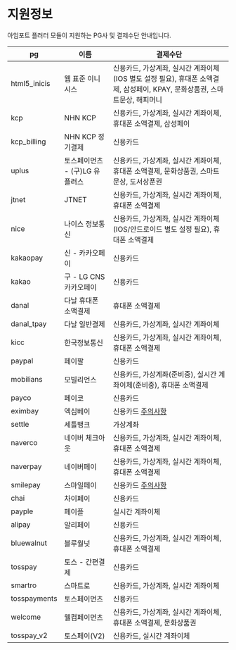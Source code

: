 # 지원정보

아임포트 플러터 모듈이 지원하는 PG사 및 결제수단 안내입니다.

| pg           | 이름                           | 결제수단                                                                                                                   |
| ------------ | ------------------------------ | -------------------------------------------------------------------------------------------------------------------------- |
| html5_inicis | 웹 표준 이니시스               | 신용카드, 가상계좌, 실시간 계좌이체(IOS 별도 설정 필요), 휴대폰 소액결제, 삼성페이, KPAY, 문화상품권, 스마트문상, 해피머니 |
| kcp          | NHN KCP                        | 신용카드, 가상계좌, 실시간 계좌이체, 휴대폰 소액결제, 삼성페이                                                             |
| kcp_billing  | NHN KCP 정기결제               | 신용카드                                                                                                                   |
| uplus        | 토스페이먼츠 - (구)LG 유플러스 | 신용카드, 가상계좌, 실시간 계좌이체, 휴대폰 소액결제, 문화상품권, 스마트문상, 도서상푼권                                   |
| jtnet        | JTNET                          | 신용카드, 가상계좌, 실시간 계좌이체, 휴대폰 소액결제                                                                       |
| nice         | 나이스 정보통신                | 신용카드, 가상계좌, 실시간 계좌이체(IOS/안드로이드 별도 설정 필요), 휴대폰 소액결제                                        |
| kakaopay     | 신 - 카카오페이                | 신용카드                                                                                                                   |
| kakao        | 구 - LG CNS 카카오페이         | 신용카드                                                                                                                   |
| danal        | 다날 휴대폰 소액결제           | 휴대폰 소액결제                                                                                                            |
| danal_tpay   | 다날 일반결제                  | 신용카드, 가상계좌, 실시간 계좌이체                                                                                        |
| kicc         | 한국정보통신                   | 신용카드, 가상계좌, 실시간 계좌이체, 휴대폰 소액결제                                                                       |
| paypal       | 페이팔                         | 신용카드                                                                                                                   |
| mobilians    | 모빌리언스                     | 신용카드, 가상계좌(준비중), 실시간 계좌이체(준비중), 휴대폰 소액결제                                                       |
| payco        | 페이코                         | 신용카드                                                                                                                   |
| eximbay      | 엑심베이                       | 신용카드 [주의사항](https://github.com/iamport/iamport-react-native/issues/70#issuecomment-704601908)                      |
| settle       | 세틀뱅크                       | 가상계좌                                                                                                                   |
| naverco      | 네이버 체크아웃                | 신용카드, 가상계좌, 실시간 계좌이체, 휴대폰 소액결제                                                                       |
| naverpay     | 네이버페이                     | 신용카드, 가상계좌, 실시간 계좌이체, 휴대폰 소액결제                                                                       |
| smilepay     | 스마일페이                     | 신용카드 [주의사항](https://github.com/iamport/iamport-react-native/issues/71)                                             |
| chai         | 차이페이                       | 신용카드                                                                                                                   |
| payple       | 페이플                         | 실시간 계좌이체                                                                                                            |
| alipay       | 알리페이                       | 신용카드                                                                                                                   |
| bluewalnut   | 블루월넛                       | 신용카드, 가상계좌, 실시간 계좌이체, 휴대폰 소액결제                                                                       |
| tosspay      | 토스 - 간편결제                | 신용카드                                                                                                                   |
| smartro      | 스마트로                       | 신용카드, 가상계좌, 실시간 계좌이체                                                                                        |
| tosspayments | 토스페이먼츠                   | 신용카드                                                                                                                   |
| welcome      | 웰컴페이먼츠                   | 신용카드, 가상계좌, 실시간 계좌이체, 휴대폰 소액결제, 문화상품권                                                           |
| tosspay_v2   | 토스페이(V2)                   | 신용카드, 실시간 계좌이체                                                                                                  |
